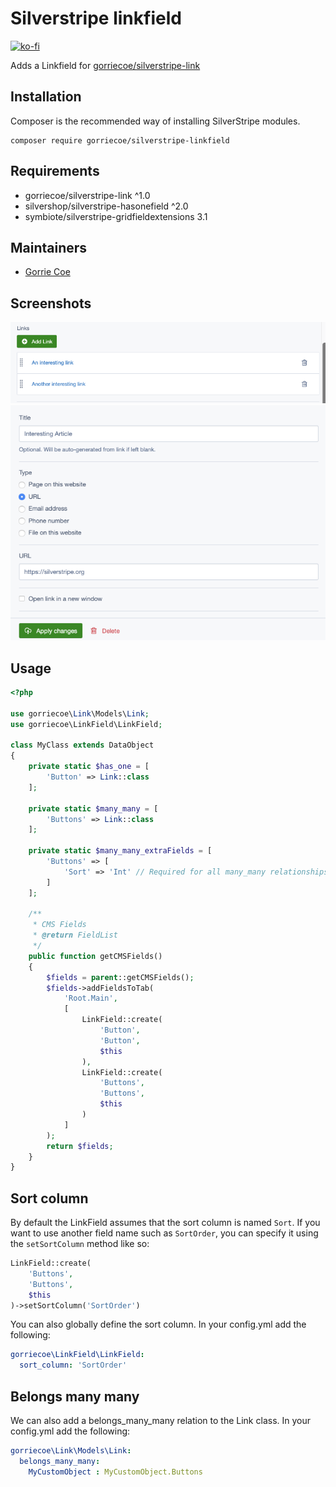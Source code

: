 # Silverstripe linkfield

[![ko-fi](https://www.ko-fi.com/img/donate_sm.png)](https://ko-fi.com/E1E5HWRR)

Adds a Linkfield for [gorriecoe/silverstripe-link](https://github.com/gorriecoe/silverstripe-link)

## Installation
Composer is the recommended way of installing SilverStripe modules.
```
composer require gorriecoe/silverstripe-linkfield
```

## Requirements

- gorriecoe/silverstripe-link ^1.0
- silvershop/silverstripe-hasonefield ^2.0
- symbiote/silverstripe-gridfieldextensions 3.1

## Maintainers

- [Gorrie Coe](https://github.com/gorriecoe)

## Screenshots

![Link list](docs/_img/list.png)
![Detail edit form](docs/_img/edit.png)

## Usage

```php
<?php

use gorriecoe\Link\Models\Link;
use gorriecoe\LinkField\LinkField;

class MyClass extends DataObject
{
    private static $has_one = [
        'Button' => Link::class
    ];

    private static $many_many = [
        'Buttons' => Link::class
    ];

    private static $many_many_extraFields = [
        'Buttons' => [
            'Sort' => 'Int' // Required for all many_many relationships
        ]
    ];

    /**
     * CMS Fields
     * @return FieldList
     */
    public function getCMSFields()
    {
        $fields = parent::getCMSFields();
        $fields->addFieldsToTab(
            'Root.Main',
            [
                LinkField::create(
                    'Button',
                    'Button',
                    $this
                ),
                LinkField::create(
                    'Buttons',
                    'Buttons',
                    $this
                )
            ]
        );
        return $fields;
    }
}
```

## Sort column

By default the LinkField assumes that the sort column is named `Sort`. If you want to use another field name such as `SortOrder`, you can specify it using the `setSortColumn` method like so:

```php
LinkField::create(
    'Buttons',
    'Buttons',
    $this
)->setSortColumn('SortOrder')
```

You can also globally define the sort column. In your config.yml add the following:

```yml
gorriecoe\LinkField\LinkField:
  sort_column: 'SortOrder'
```

## Belongs many many

We can also add a belongs_many_many relation to the Link class. In your config.yml add the following:

```yml
gorriecoe\Link\Models\Link:
  belongs_many_many:
    MyCustomObject : MyCustomObject.Buttons
```
